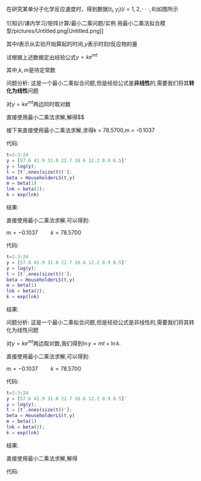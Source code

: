   

在研究某单分子化学反应速度时，得到数据$(t_i,y_i)(i=1,2,\cdotp\cdotp\cdotp,8)$﻿如图所示

![[知识/课内学习/矩阵计算/最小二乘问题/实例 用最小二乘法拟合模型/pictures/Untitled.png|Untitled.png]]

其中$t$﻿表示从实验开始算起的时间,$y$﻿表示时刻$t$﻿反应物的量

试根据上述数据定出经验公式$y=ke^{mt}$﻿

其中,$k,m$﻿是待定常数

  

问题分析: 这是一个最小二乘拟合问题,但是经验公式是**非线性**的,需要我们将其**转化为线性**问题

对$y=ke^{mt}$﻿两边同时取对数

直接使用最小二乘法求解,解得$$﻿

  

接下来直接使用最小二乘法求解,求得k = 78.5700,m = -0.1037

  

代码:

```MATLAB
t=3:3:24
y = [57.6 41.9 31.0 22.7 16.6 12.2 8.9 6.5]'
y = log(y);
t = [t',ones(size(t))'];
beta = HouseholderLS(t,y)
m = beta(1)
lnk = beta(2);
k = exp(lnk)
```

结果:

[](https://www.notion.soundefined)

[](https://www.notion.soundefined)

  

直接使用最小二乘法求解,可以得到:

$m = -0.1037 \quad \quad k = 78.5700$﻿

  

代码:

```MATLAB
t=3:3:24
y = [57.6 41.9 31.0 22.7 16.6 12.2 8.9 6.5]'
y = log(y);
t = [t',ones(size(t))'];
beta = HouseholderLS(t,y)
m = beta(1)
lnk = beta(2);
k = exp(lnk)
```

结果:

  

问题分析: 这是一个最小二乘拟合问题,但是经验公式是非线性的,需要我们将其转化为线性问题

对$y=ke^{mt}$﻿两边取对数,我们得到$\ln y=mt+\ln k.$﻿

直接使用最小二乘法求解,可以得到:

$m = -0.1037 \quad \quad k = 78.5700$﻿

  

代码:

```MATLAB
t=3:3:24
y = [57.6 41.9 31.0 22.7 16.6 12.2 8.9 6.5]'
y = log(y);
t = [t',ones(size(t))'];
beta = HouseholderLS(t,y)
m = beta(1)
lnk = beta(2);
k = exp(lnk)
```

结果:

[](https://www.notion.soundefined)

直接使用最小二乘法求解,解得

[](https://www.notion.soundefined)

  

  

代码: